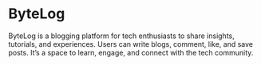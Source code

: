 # ByteLog
ByteLog is a blogging platform for tech enthusiasts to share insights, tutorials, and experiences. Users can write blogs, comment, like, and save posts. It’s a space to learn, engage, and connect with the tech community.
